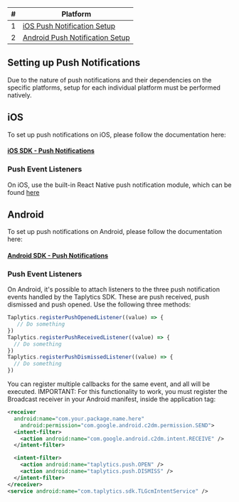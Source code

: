 
|#  |Platform                                                                       |
|---|---                                                                        |
|1  | [iOS Push Notification Setup](#ios)           |                                 |
|2  | [Android Push Notification Setup](#android)           |

## Setting up Push Notifications

Due to the nature of push notifications and their dependencies on the specific platforms, setup for each individual platform must be performed natively.

## iOS

To set up push notifications on iOS, please follow the documentation here:

#### [iOS SDK - Push Notifications](https://taplytics.com/docs/ios-sdk/push-notifications)

### Push Event Listeners

On iOS, use the built-in React Native push notification module, which can be found [here](https://facebook.github.io/react-native/docs/pushnotificationios.html)

## Android

To set up push notifications on Android, please follow the documentation here:

#### [Android SDK - Push Notifications](https://taplytics.com/docs/android-sdk/push-notifications)

### Push Event Listeners

On Android, it's possible to attach listeners to the three push notification events handled by the Taplytics SDK. These are push received, push dismissed and push opened. Use the following three methods:
```javascript
Taplytics.registerPushOpenedListener((value) => {
   // Do something
})
Taplytics.registerPushReceivedListener((value) => {
  // Do something
})
Taplytics.registerPushDismissedListener((value) => {
  // Do something
})
```
You can register multiple callbacks for the same event, and all will be executed.
IMPORTANT: For this functionality to work, you must register the Broadcast receiver in your Android manifest, inside the application tag:
```xml
<receiver 
  android:name="com.your.package.name.here"
    android:permission="com.google.android.c2dm.permission.SEND">
  <intent-filter>
    <action android:name="com.google.android.c2dm.intent.RECEIVE" />
  </intent-filter>

  <intent-filter>
    <action android:name="taplytics.push.OPEN" />
    <action android:name="taplytics.push.DISMISS" />
  </intent-filter>
</receiver>
<service android:name="com.taplytics.sdk.TLGcmIntentService" />
```
